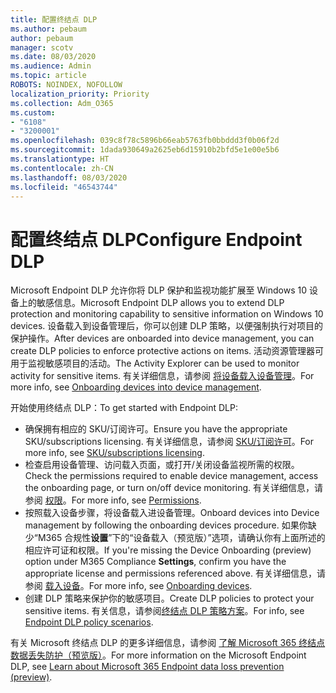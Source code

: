 ```yaml
---
title: 配置终结点 DLP
ms.author: pebaum
author: pebaum
manager: scotv
ms.date: 08/03/2020
ms.audience: Admin
ms.topic: article
ROBOTS: NOINDEX, NOFOLLOW
localization_priority: Priority
ms.collection: Adm_O365
ms.custom:
- "6108"
- "3200001"
ms.openlocfilehash: 039c8f78c5896b66eab5763fb0bbddd3f0b06f2d
ms.sourcegitcommit: 1dada930649a2625eb6d15910b2bfd5e1e00e5b6
ms.translationtype: HT
ms.contentlocale: zh-CN
ms.lasthandoff: 08/03/2020
ms.locfileid: "46543744"
---
```

# <a name="configure-endpoint-dlp"></a><span data-ttu-id="9bb2f-102">配置终结点 DLP</span><span class="sxs-lookup"><span data-stu-id="9bb2f-102">Configure Endpoint DLP</span></span>

<span data-ttu-id="9bb2f-103">Microsoft Endpoint DLP 允许你将 DLP 保护和监视功能扩展至 Windows 10 设备上的敏感信息。</span><span class="sxs-lookup"><span data-stu-id="9bb2f-103">Microsoft Endpoint DLP allows you to extend DLP protection and monitoring capability to sensitive information on Windows 10 devices.</span></span> <span data-ttu-id="9bb2f-104">设备载入到设备管理后，你可以创建 DLP 策略，以便强制执行对项目的保护操作。</span><span class="sxs-lookup"><span data-stu-id="9bb2f-104">After devices are onboarded into device management, you can create DLP policies to enforce protective actions on items.</span></span> <span data-ttu-id="9bb2f-105">活动资源管理器可用于监视敏感项目的活动。</span><span class="sxs-lookup"><span data-stu-id="9bb2f-105">The Activity Explorer can be used to monitor activity for sensitive items.</span></span> <span data-ttu-id="9bb2f-106">有关详细信息，请参阅 [将设备载入设备管理](https://docs.microsoft.com/microsoft-365/compliance/endpoint-dlp-getting-started#onboarding-devices-into-device-management)。</span><span class="sxs-lookup"><span data-stu-id="9bb2f-106">For more info, see [Onboarding devices into device management](https://docs.microsoft.com/microsoft-365/compliance/endpoint-dlp-getting-started#onboarding-devices-into-device-management).</span></span>  

<span data-ttu-id="9bb2f-107">开始使用终结点 DLP：</span><span class="sxs-lookup"><span data-stu-id="9bb2f-107">To get started with Endpoint DLP:</span></span>

- <span data-ttu-id="9bb2f-108">确保拥有相应的 SKU/订阅许可。</span><span class="sxs-lookup"><span data-stu-id="9bb2f-108">Ensure you have the appropriate SKU/subscriptions licensing.</span></span> <span data-ttu-id="9bb2f-109">有关详细信息，请参阅 [SKU/订阅许可](https://docs.microsoft.com/microsoft-365/compliance/endpoint-dlp-getting-started#skusubscriptions-licensing)。</span><span class="sxs-lookup"><span data-stu-id="9bb2f-109">For more info, see [SKU/subscriptions licensing](https://docs.microsoft.com/microsoft-365/compliance/endpoint-dlp-getting-started#skusubscriptions-licensing).</span></span>
- <span data-ttu-id="9bb2f-110">检查启用设备管理、访问载入页面，或打开/关闭设备监视所需的权限。</span><span class="sxs-lookup"><span data-stu-id="9bb2f-110">Check the permissions required to enable device management, access the onboarding page, or turn on/off device monitoring.</span></span> <span data-ttu-id="9bb2f-111">有关详细信息，请参阅 [权限](https://docs.microsoft.com/microsoft-365/compliance/endpoint-dlp-getting-started#permissions)。</span><span class="sxs-lookup"><span data-stu-id="9bb2f-111">For more info, see [Permissions](https://docs.microsoft.com/microsoft-365/compliance/endpoint-dlp-getting-started#permissions).</span></span>
- <span data-ttu-id="9bb2f-112">按照载入设备步骤，将设备载入进设备管理。</span><span class="sxs-lookup"><span data-stu-id="9bb2f-112">Onboard devices into Device management by following the onboarding devices procedure.</span></span> <span data-ttu-id="9bb2f-113">如果你缺少“M365 合规性**设置**”下的“设备载入（预览版）”选项，请确认你有上面所述的相应许可证和权限。</span><span class="sxs-lookup"><span data-stu-id="9bb2f-113">If you're missing the Device Onboarding (preview) option under M365 Compliance  **Settings**, confirm you have the appropriate license and permissions referenced above.</span></span> <span data-ttu-id="9bb2f-114">有关详细信息，请参阅 [载入设备](https://docs.microsoft.com/microsoft-365/compliance/endpoint-dlp-getting-started#onboarding-devices)。</span><span class="sxs-lookup"><span data-stu-id="9bb2f-114">For more info, see [Onboarding devices](https://docs.microsoft.com/microsoft-365/compliance/endpoint-dlp-getting-started#onboarding-devices).</span></span> 
- <span data-ttu-id="9bb2f-115">创建 DLP 策略来保护你的敏感项目。</span><span class="sxs-lookup"><span data-stu-id="9bb2f-115">Create DLP policies to protect your sensitive items.</span></span> <span data-ttu-id="9bb2f-116">有关信息，请参阅[终结点 DLP 策略方案](https://docs.microsoft.com/microsoft-365/compliance/endpoint-dlp-using?view=o365-worldwide#endpoint-dlp-policy-scenarios)。</span><span class="sxs-lookup"><span data-stu-id="9bb2f-116">For info, see [Endpoint DLP policy scenarios](https://docs.microsoft.com/microsoft-365/compliance/endpoint-dlp-using?view=o365-worldwide#endpoint-dlp-policy-scenarios).</span></span>

<span data-ttu-id="9bb2f-117">有关 Microsoft 终结点 DLP 的更多详细信息，请参阅 [了解 Microsoft 365 终结点数据丢失防护（预览版）](https://docs.microsoft.com/microsoft-365/compliance/endpoint-dlp-learn-about)。</span><span class="sxs-lookup"><span data-stu-id="9bb2f-117">For more information on the Microsoft Endpoint DLP, see [Learn about Microsoft 365 Endpoint data loss prevention (preview)](https://docs.microsoft.com/microsoft-365/compliance/endpoint-dlp-learn-about).</span></span>